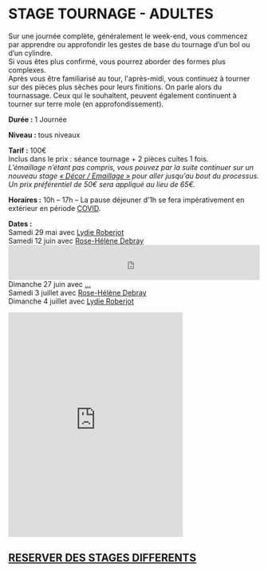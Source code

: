 # STAGE TOURNAGE - ADULTES  

Sur une journée complète, généralement le week-end, vous commencez par apprendre ou approfondir les gestes de base du tournage d’un bol ou d’un cylindre.  
Si vous êtes plus confirmé, vous pourrez aborder des formes plus complexes.  
Après vous être familiarisé au tour, l'après-midi, vous continuez à tourner sur des pièces plus sèches pour leurs finitions. On parle alors du tournassage. Ceux qui le souhaitent, peuvent également continuent à tourner sur terre mole (en approfondissement).  
 
**Durée :** 1 Journée 

**Niveau :** tous niveaux  

**Tarif :** 100€  
Inclus dans le prix : séance tournage + 2 pièces cuites 1 fois.  
_L’émaillage n’étant pas compris, vous pouvez par la suite continuer sur un nouveau stage [« Décor / Emaillage »](emaillage_adultes) pour aller jusqu’au bout du processus. Un prix préférentiel de 50€ sera appliqué au lieu de 65€._  


**Horaires :** 10h – 17h – La pause déjeuner d’1h se fera impérativement en extérieur en période [COVID](covid).  

**Dates :**  
Samedi 29 mai avec [Lydie Roberjot](intervenants_fansdeterre)  
Samedi 12 juin avec [Rose-Hélène Debray](intervenants_fansdeterre) <iframe id="haWidget" allowtransparency="true" src="https://www.helloasso.com/associations/fans-de-terre/evenements/12-juin-2021-tournage-ceramique/widget-bouton" style="width: 100%; height: 70px; border: none;"></iframe>  
Dimanche 27 juin avec [...](intervenants_fansdeterre)  
Samedi 3 juillet avec [Rose-Hélène Debray](intervenants_fansdeterre)  
Dimanche 4 juillet avec [Lydie Roberjot](intervenants_fansdeterre)  


<iframe id="haWidget" allowtransparency="true" src="https://www.helloasso.com/associations/fans-de-terre/evenements/stage-tournage-ceramique-6h-29-mai-2021/widget-vignette" style="width: 350px; height: 450px; border: none;"></iframe>   




## [RESERVER DES STAGES DIFFERENTS](https://www.helloasso.com/associations/fans-de-terre)  

